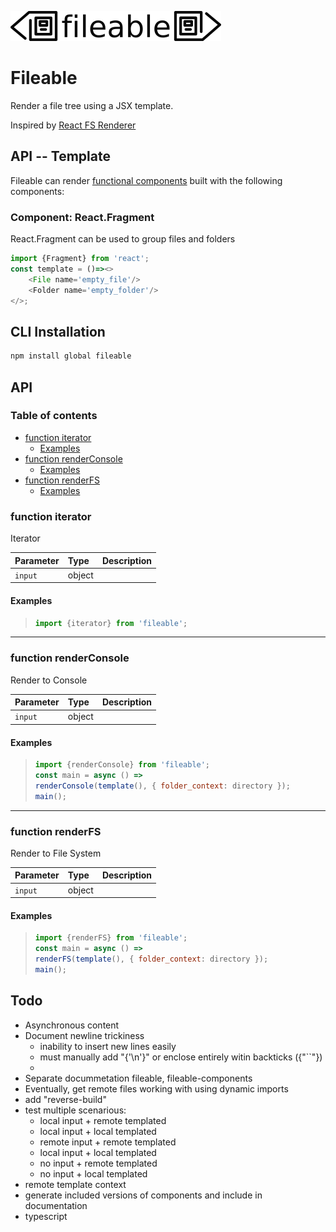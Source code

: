 ![fileable logo](./static/docs/logo.png)

# Fileable

Render a file tree using a JSX template.

Inspired by [React FS Renderer](https://github.com/ericvicenti/react-fs-renderer)

## API -- Template

Fileable can render [functional components](https://reactjs.org/docs/components-and-props.html) built with the following components:

### Component: React.Fragment

React.Fragment can be used to group files and folders

```javascript
import {Fragment} from 'react';
const template = ()=><>
    <File name='empty_file'/>
    <Folder name='empty_folder'/>
</>;
```

## CLI Installation

```sh
npm install global fileable
```
## API

### Table of contents

- [function iterator](#function-iterator)
  - [Examples](#examples)
- [function renderConsole](#function-renderconsole)
  - [Examples](#examples-1)
- [function renderFS](#function-renderfs)
  - [Examples](#examples-2)

### function iterator

Iterator

| Parameter | Type   | Description |
| :-------- | :----- | :---------- |
| `input`   | object |             |

#### Examples

> ```javascript
> import {iterator} from 'fileable';
> ```

* * *

### function renderConsole

Render to Console

| Parameter | Type   | Description |
| :-------- | :----- | :---------- |
| `input`   | object |             |

#### Examples

> ```javascript
> import {renderConsole} from 'fileable';
> const main = async () =>
> renderConsole(template(), { folder_context: directory });
> main();
> ```

* * *

### function renderFS

Render to File System

| Parameter | Type   | Description |
| :-------- | :----- | :---------- |
| `input`   | object |             |

#### Examples

> ```javascript
> import {renderFS} from 'fileable';
> const main = async () =>
> renderFS(template(), { folder_context: directory });
> main();
> ```

## Todo

- Asynchronous content
- Document newline trickiness
    - inability to insert new lines easily
    - must manually add "{'\n'}" or enclose entirely witin backticks ({"``"})
    - <File end />
- Separate docummetation fileable, fileable-components
- Eventually, get remote files working with using dynamic imports
- add "reverse-build"
- test multiple scenarious:
     - local input + remote templated
     - local input + local templated
     - remote input + remote templated
     - local input + local templated
     - no input + remote templated
     - no input + local templated
- remote template context
- generate included versions of components and include in documentation
- typescript
